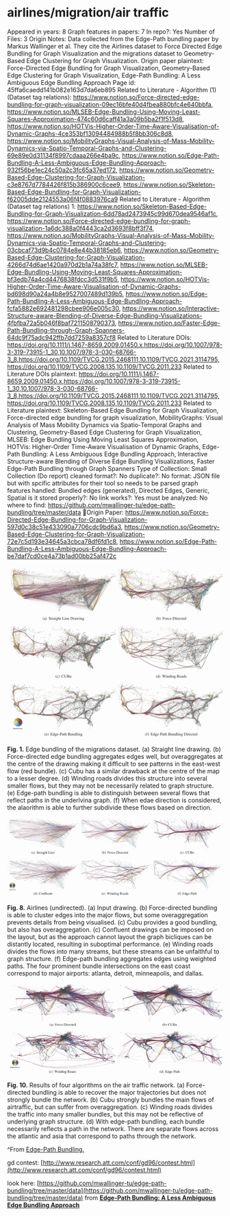 # airlines/migration/air traffic

Appeared in years: 8
Graph features in papers: 7
In repo?: Yes
Number of Files: 3
Origin Notes: Data collected from the Edge-Path bundling paper by Markus Wallinger et al. They cite the Airlines dataset to Force Directed Edge Bundling for Graph Visualization and the migrations dataset to Geometry-Based Edge Clustering for Graph Visualization.
Origin paper plaintext: Force-Directed Edge Bundling for Graph Visualization, Geometry-Based Edge Clustering for Graph Visualization, Edge-Path Bundling: A Less Ambiguous Edge Bundling Approach
Page id: 45ffa6caedd141b082e163d7da6eb895
Related to Literature - Algorithm (1) (Dataset tag relations): https://www.notion.so/Force-directed-edge-bundling-for-graph-visualization-09ec16bfe40d4fbea880bfc4e640bbfa, https://www.notion.so/MLSEB-Edge-Bundling-Using-Moving-Least-Squares-Approximation-474c60d6caff41a3a09b5ba2f1f513d8, https://www.notion.so/HOTVis-Higher-Order-Time-Aware-Visualisation-of-Dynamic-Graphs-4ce353bf13094484988b5f8bb306c8d8, https://www.notion.so/MobilityGraphs-Visual-Analysis-of-Mass-Mobility-Dynamics-via-Spatio-Temporal-Graphs-and-Clustering-69e89e0d31134f8997cdaaa266e4ba9c, https://www.notion.so/Edge-Path-Bundling-A-Less-Ambiguous-Edge-Bundling-Approach-932f56be1ec24c50a2c3fc65a37ed172, https://www.notion.so/Geometry-Based-Edge-Clustering-for-Graph-Visualization-c3e8767d7784426f815b386900c6cee9, https://www.notion.so/Skeleton-Based-Edge-Bundling-for-Graph-Visualization-f62005dde2124553a06f4f0883976ca9
Related to Literature - Algorithm (Dataset tag relations) 1: https://www.notion.so/Skeleton-Based-Edge-Bundling-for-Graph-Visualization-6dd78ad2473945c99d670dea9546af1c, https://www.notion.so/Force-directed-edge-bundling-for-graph-visualization-1a6dc388a0f4443ca2d3693f8bff3f74, https://www.notion.so/MobilityGraphs-Visual-Analysis-of-Mass-Mobility-Dynamics-via-Spatio-Temporal-Graphs-and-Clustering-03cbcaf73d9b4c0784e8e44b38185eb6, https://www.notion.so/Geometry-Based-Edge-Clustering-for-Graph-Visualization-4266d74d6ae1420a970d2b1a74a38fc7, https://www.notion.so/MLSEB-Edge-Bundling-Using-Moving-Least-Squares-Approximation-bf3edb74a4cd4476838fdcc3d531f9b5, https://www.notion.so/HOTVis-Higher-Order-Time-Aware-Visualisation-of-Dynamic-Graphs-bd698d90a24a4b8e9527007489d139b5, https://www.notion.so/Edge-Path-Bundling-A-Less-Ambiguous-Edge-Bundling-Approach-fcfa5882e692481298cbee906e005c30, https://www.notion.so/Interactive-Structure-aware-Blending-of-Diverse-Edge-Bundling-Visualizations-4fbfba72a5b046f8baf7211508790373, https://www.notion.so/Faster-Edge-Path-Bundling-through-Graph-Spanners-64dc9f75adc942ffb7dd7259a8357cf8
Related to Literature DOIs: https://doi.org/10.1111/j.1467-8659.2009.01450.x,https://doi.org/10.1007/978-3-319-73915-1_30,10.1007/978-3-030-68766-3_8,https://doi.org/10.1109/TVCG.2015.2468111,10.1109/TVCG.2021.3114795,https://doi.org/10.1109/TVCG.2008.135,10.1109/TVCG.2011.233
Related to Literature DOIs plaintext: https://doi.org/10.1111/j.1467-8659.2009.01450.x,https://doi.org/10.1007/978-3-319-73915-1_30,10.1007/978-3-030-68766-3_8,https://doi.org/10.1109/TVCG.2015.2468111,10.1109/TVCG.2021.3114795,https://doi.org/10.1109/TVCG.2008.135,10.1109/TVCG.2011.233
Related to Literature plaintext: Skeleton-Based Edge Bundling for Graph Visualization, Force-directed edge bundling for graph visualization, MobilityGraphs: Visual Analysis of Mass Mobility Dynamics via Spatio-Temporal Graphs and Clustering, Geometry-Based Edge Clustering for Graph Visualization, MLSEB: Edge Bundling Using Moving Least
Squares Approximation, HOTVis: Higher-Order Time-Aware
Visualisation of Dynamic Graphs, Edge-Path Bundling: A Less Ambiguous Edge Bundling Approach, Interactive Structure-aware Blending of Diverse Edge Bundling Visualizations, Faster Edge-Path Bundling through Graph Spanners
Type of Collection: Small Collection (Do report)
cleaned format?: No
duplicate?: No
format: JSON file but with spcific attributes for their tool so needs to be parsed
graph features handled: Bundled edges (generated), Directed Edges, Generic, Spatial
is it stored properly?: No
link works?: Yes
must be analyzed: No
where to find: https://github.com/mwallinger-tu/edge-path-bundling/tree/master/data
🧾Origin Paper: https://www.notion.so/Force-Directed-Edge-Bundling-for-Graph-Visualization-597d0c38c51e433090a7706cdc9bd6a3, https://www.notion.so/Geometry-Based-Edge-Clustering-for-Graph-Visualization-72e7c5d193e34645a3cbca78df6fd1c8, https://www.notion.so/Edge-Path-Bundling-A-Less-Ambiguous-Edge-Bundling-Approach-be7daf7cd0ce4a73b1ad00bb25af472c

![Untitled](airlines%20migration%20air%20traffic%2045ffa6caedd141b082e163d7da6eb895/Untitled.png)

**Fig. 1.** Edge bundling of the migrations dataset. (a) Straight line drawing. (b) Force-directed edge bundling aggregates edges well, but overaggregates at the centre of the drawing making it difficult to see patterns in the east-west flow (red bundle). (c) Cubu has a similar drawback at the centre of the map to a lesser degree. (d) Winding roads divides this structure into several smaller flows, but they may not be necessarily related to graph structure. (e) Edge-path bundling is able to distinguish between several flows that reflect paths in the underlvina graph. (f) When edae direction is considered, the alaorithm is able to further subdivide these flows based on direction. 

![Untitled](airlines%20migration%20air%20traffic%2045ffa6caedd141b082e163d7da6eb895/Untitled%201.png)

**Fig. 8.** Airlines (undirected). (a) Input drawing. (b) Force-directed bundling is able to cluster edges into the major flows, but some overaggregation prevents details from being visualised. (c) Cubu provides a good bundling, but also has overaggregation. (c) Confluent drawings can be imposed on the layout, but as the approach cannot layout the graph bicliques can be distantly located, resulting in suboptimal performance. (e) Winding roads divides the flows into many streams, but these streams can be unfaithful to graph structure. (f) Edge-path bundling aggregates edges using weighted paths. The four prominent bundle intersections on the east coast correspond to major airports: atlanta, detroit, minneapolis, and dallas.

![Untitled](airlines%20migration%20air%20traffic%2045ffa6caedd141b082e163d7da6eb895/Untitled%202.png)

**Fig. 10.** Results of four algorithms on the air traffic network. (a) Force-directed bundling is able to recover the major trajectories but does not strongly bundle the network. (b) Cubu strongly bundles the main flows of airtraffic, but can suffer from overaggregation. (c) Winding roads divides the traffic into many smaller bundles, but this may not be reflective of underlying graph structure. (d) With edge-path bundling, each bundle necessarily reflects a path in the network. There are separate flows across the atlantic and asia that correspond to paths through the network.

^From [Edge-Path Bundling.](https://ieeexplore.ieee.org/document/9552919)

gd contest: [http://www.research.att.com/conf/gd96/contest.html](http://www.research.att.com/conf/gd96/contest.html)

look here: [https://github.com/mwallinger-tu/edge-path-bundling/tree/master/data](https://github.com/mwallinger-tu/edge-path-bundling/tree/master/data) from [**Edge-Path Bundling: A Less Ambiguous Edge Bundling Approach**](https://www.notion.so/Edge-Path-Bundling-A-Less-Ambiguous-Edge-Bundling-Approach-fcfa5882e692481298cbee906e005c30)